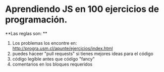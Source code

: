 # Aprendiendo JS en 100 ejercicios de programación.

**Las reglas son: **
  1. Los problemas los encontre en:   http://progra.usm.cl/apunte/ejercicios/index.html
  2. puedes haceer "pull requests" si tienes mejores ideas para el código
  3. código legible antes que código "fancy"
  4. comentarios en los bloques requeridos